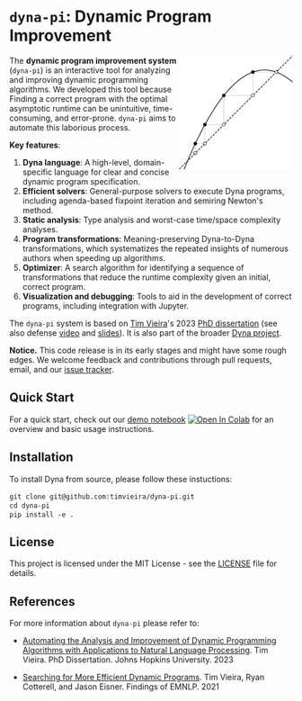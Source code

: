 # `dyna-pi`: Dynamic Program Improvement

<img style="width: 40%" src="docs/logo.svg" align="right">

The **dynamic program improvement system** (`dyna-pi`) is an interactive tool for
analyzing and improving dynamic programming algorithms.  We developed this tool
because Finding a correct program with the optimal asymptotic runtime can be
unintuitive, time-consuming, and error-prone.  `dyna-pi` aims to automate this
laborious process.

**Key features**:

1) **Dyna language**: A high-level, domain-specific language for clear and concise dynamic program specification.
2) **Efficient solvers**: General-purpose solvers to execute Dyna programs, including agenda-based fixpoint iteration and semiring Newton's method.
3) **Static analysis**: Type analysis and worst-case time/space complexity analyses.
4) **Program transformations**: Meaning-preserving Dyna-to-Dyna transformations, which systematizes the repeated insights of numerous authors when speeding up algorithms.
5) **Optimizer**: A search algorithm for identifying a sequence of transformations that reduce the runtime complexity given an initial, correct program.
6) **Visualization and debugging**: Tools to aid in the development of correct programs, including integration with Jupyter.

The `dyna-pi` system is based on [Tim Vieira](http://timvieira.github.io)'s 2023
[PhD dissertation](http://timvieira.github.io/doc/2023-timv-dissertation.pdf)
(see also defense [video](https://youtu.be/SUOvgaxFxP4) and
[slides](https://docs.google.com/presentation/d/10LTArMtqI3nc0xnBkq_m7b7Qk312PL4Vb_26q6fA6QU/edit?usp=sharing)).
It is also part of the broader [Dyna project](https://dyna.org/).


**Notice.**  This code release is in its early stages and might have some rough edges.
We welcome feedback and contributions through pull requests, email, and our [issue tracker](http://github.com/timvieira/dyna-pi/issues).


## Quick Start

For a quick start, check out our [demo notebook](docs/Demo.ipynb) [![Open In Colab](https://colab.research.google.com/assets/colab-badge.svg)](https://colab.research.google.com/github/timvieira/dyna-pi/blob/main/docs/Demo.ipynb) for an overview and basic usage instructions.


## Installation

To install Dyna from source, please follow these instuctions:
```
git clone git@github.com:timvieira/dyna-pi.git
cd dyna-pi
pip install -e .
```

## License

This project is licensed under the MIT License - see the [LICENSE](LICENSE.md) file for details.


## References

For more information about `dyna-pi` please refer to:

- [Automating the Analysis and Improvement of Dynamic Programming Algorithms with Applications to Natural Language Processing](http://timvieira.github.io/doc/2023-timv-dissertation.pdf).
  Tim Vieira.
  PhD Dissertation. Johns Hopkins University. 2023

- [Searching for More Efficient Dynamic Programs](https://aclanthology.org/2021.findings-emnlp.322/).
  Tim Vieira, Ryan Cotterell, and Jason Eisner.
  Findings of EMNLP. 2021
